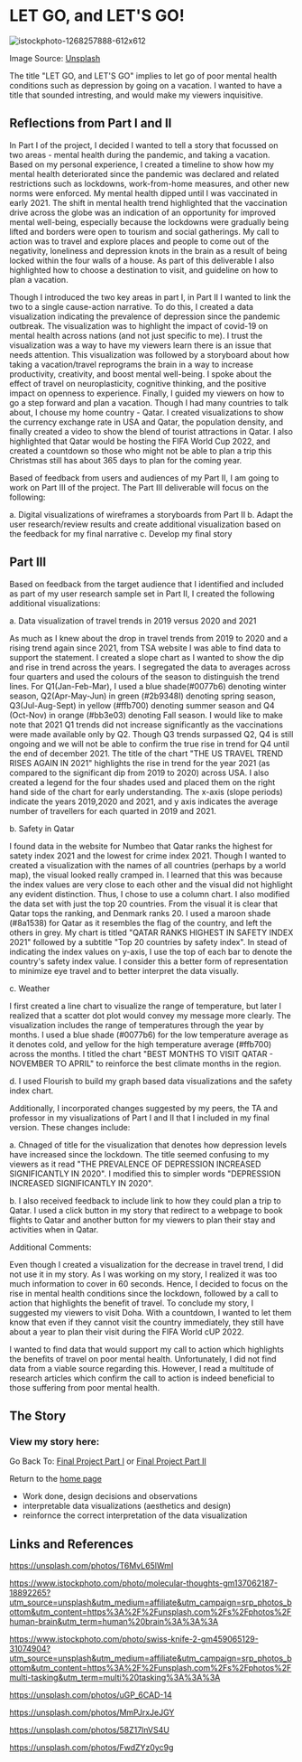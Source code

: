 # **LET GO, and LET'S GO!**

![istockphoto-1268257888-612x612](https://user-images.githubusercontent.com/92896969/143535346-61d0b524-443a-4ccf-abe7-9c5916cc1891.jpg)

Image Source: [Unsplash](https://www.istockphoto.com/photo/travel-safe-during-the-coronavirus-pandemic-airplane-model-with-face-mask-on-blue-gm1268257888-372230384)

The title "LET GO, and LET'S GO" implies to let go of poor mental health conditions such as depression by going on a vacation. I wanted to have a title that sounded intresting, and would make my viewers inquisitive. 

## Reflections from Part I and II
 
In Part I of the project, I decided I wanted to tell a story that focussed on two areas - mental health during the pandemic, and taking a vacation. Based on my personal experience, I created a timeline to show how my mental health deteriorated since the pandemic was declared and related restrictions such as lockdowns, work-from-home measures, and other new norms were enforced. My mental health dipped until I was vaccinated in early 2021. The shift in mental health trend highlighted that the vaccination drive across the globe was an indication of an opportunity for improved mental well-being, especially because the lockdowns were gradually being lifted and borders were open to tourism and social gatherings. My call to action was to travel and explore places and people to come out of the negativity, loneliness and depression knots in the brain as a result of being locked within the four walls of a house. As part of this deliverable I also highlighted how to choose a destination to visit, and guideline on how to plan a vacation. 

Though I introduced the two key areas in part I, in Part II I wanted to link the two to a single cause-action narrative. To do this, I created a data visualization indicating the prevalence of depression since the pandemic outbreak. The visualization was to highlight the impact of covid-19 on mental health across nations (and not just specific to me). I trust the visualization was a way to have my viewers learn there is an issue that needs attention. This visualization was followed by a storyboard about how taking a vacation/travel reprograms the brain in a way to increase productivity, creativity, and boost mental well-being. I spoke about the effect of travel on neuroplasticity, cognitive thinking, and the positive impact on openness to experience. Finally, I guided my viewers on how to go a step forward and plan a vacation. Though I had many countries to talk about, I chouse my home country - Qatar. I created visualizations to show the currency exchange rate in USA and Qatar, the population density, and finally created a video to show the blend of tourist attractions in Qatar. I also highlighted that Qatar would be hosting the FIFA World Cup 2022, and created a countdown so those who might not be able to plan a trip this Christmas still has about 365 days to plan for the coming year. 

Based of feedback from users and audiences of my Part II, I am going to work on Part III of the project. The Part III deliverable will focus on the following:

a. Digital visualizations of wireframes a storyboards from Part II 
b. Adapt the user research/review results and create additional visualization based on the feedback for my final narrative
c. Develop my final story

## Part III 

Based on feedback from the target audience that I identified and included as part of my user research sample set in Part II, I created the following additional visualizations:

a. Data visualization of travel trends in 2019 versus 2020 and 2021

<div class="flourish-embed flourish-slope" data-src="visualisation/7941541"><script src="https://public.flourish.studio/resources/embed.js"></script></div>

As much as I knew about the drop in travel trends from 2019 to 2020 and a rising trend again since 2021, from TSA website I was able to find data to support the statement. I created a slope chart as I wanted to show the dip and rise in trend across the years. I segregated the data to averages across four quarters and used the colours of the season to distinguish the trend lines. For Q1(Jan-Feb-Mar), I used a blue shade(#0077b6) denoting winter season, Q2(Apr-May-Jun) in green (#2b9348I) denoting spring season, Q3(Jul-Aug-Sept) in yellow (#ffb700) denoting summer season and Q4 (Oct-Nov) in orange (#bb3e03) denoting Fall season. I would like to make note that 2021 Q1 trends did not increase significantly as the vaccinations were made available only by Q2. Though Q3 trends surpassed Q2, Q4 is still ongoing and we will not be able to confirm the true rise in trend for Q4 until the end of december 2021. The title of the chart "THE US TRAVEL TREND RISES AGAIN IN 2021" highlights the rise in trend for the year 2021 (as compared to the significant dip from 2019 to 2020) across USA. I also created a legend for the four shades used and placed them on the right hand side of the chart for early understanding. The x-axis (slope periods) indicate the years 2019,2020 and 2021, and y axis indicates the average number of travellers for each quarted in 2019 and 2021.


b. Safety in Qatar

<div class="flourish-embed flourish-chart" data-src="visualisation/7948942"><script src="https://public.flourish.studio/resources/embed.js"></script></div>

I found data in the website for Numbeo that Qatar ranks the highest for satety index 2021 and the lowest for crime index 2021. Though I wanted to created a visualization with the names of all countries (perhaps by a world map), the visual looked really cramped in. I learned that this was because the index values are very close to each other and the visual did not highlight any evident distinction. Thus, I chose to use a column chart. I also modified the data set with just the top 20 countries. From the visual it is clear that Qatar tops the ranking, and Denmark ranks 20. I used a maroon shade (#8a1538) for Qatar as it resembles the flag of the country, and left the others in grey. My chart is titled "QATAR RANKS HIGHEST IN SAFETY INDEX 2021" followed by a subtitle "Top 20 countries by safety index". In stead of indicating the index values on y-axis, I use the top of each bar to denote the country's safety index value. I consider this a better form of representation to minimize eye travel and to better interpret the data visually.

c. Weather

<div class="flourish-embed flourish-chart" data-src="visualisation/7949149"><script src="https://public.flourish.studio/resources/embed.js"></script></div>

I first created a line chart to visualize the range of temperature, but later I realized that a scatter dot plot would convey my message more clearly. The visualization includes the range of temperatures through the year by months. I used a blue shade (#0077b6) for the low temperature average as it denotes cold, and yellow for the high temperature average (#ffb700) across the months. I titled the chart "BEST MONTHS TO VISIT QATAR - NOVEMBER TO APRIL" to reinforce the best climate months in the region. 

d. I used Flourish to build my graph based data visualizations and the safety index chart. 

Additionally, I incorporated changes suggested by my peers, the TA and professor in my visualizations of Part I and II that I included in my final version. These changes include:

a. Chnaged of title for the visualization that denotes how depression levels have increased since the lockdown. The title seemed confusing to my viewers as it read "THE PREVALENCE OF DEPRESSION INCREASED SIGNIFICANTLY IN 2020". I modified this to simpler words "DEPRESSION INCREASED SIGNIFICANTLY IN 2020".

b. I also received feedback to include link to how they could plan a trip to Qatar. I used a click button in my story that redirect to a webpage to book flights to Qatar and another button for my viewers to plan their stay and activities when in Qatar.

Additional Comments:

Even though I created a visualization for the decrease in travel trend, I did not use it in my story. As I was working on my story, I realized it was too much information to cover in 60 seconds. Hence, I decided to focus on the rise in mental health conditions since the lockdown, followed by a call to action that highlights the benefit of travel. To conclude my story, I suggested my viewers to visit Doha. With a countdown, I wanted to let them know that even if they cannot visit the country immediately, they still have about a year to plan their visit during the FIFA World cUP 2022.

I wanted to find data that would support my call to action which highlights the benefits of travel on poor mental health. Unfortunately, I did not find data from a viable source regarding this. However, I read a multitude of research articles which confirm the call to action is indeed beneficial to those suffering from poor mental health.

## The Story

### View my story here: 



Go Back To: [Final Project Part I](https://reytoms.github.io/Portfolio/Project_part1.html) or [Final Project Part II](https://reytoms.github.io/Portfolio/Project_Part2.html)

Return to the [home page](https://reytoms.github.io/Portfolio/)


- Work done, design decisions and observations
- interpretable data visualizations (aesthetics and design)
- reinfornce the correct interpretation of the data visualization


## Links and References
  
 https://unsplash.com/photos/T6MvL65lWmI
  
 https://www.istockphoto.com/photo/molecular-thoughts-gm137062187-18892265?utm_source=unsplash&utm_medium=affiliate&utm_campaign=srp_photos_bottom&utm_content=https%3A%2F%2Funsplash.com%2Fs%2Fphotos%2Fhuman-brain&utm_term=human%20brain%3A%3A%3A
 
 https://www.istockphoto.com/photo/swiss-knife-2-gm459065129-31074904?utm_source=unsplash&utm_medium=affiliate&utm_campaign=srp_photos_bottom&utm_content=https%3A%2F%2Funsplash.com%2Fs%2Fphotos%2Fmulti-tasking&utm_term=multi%20tasking%3A%3A%3A
 
 https://unsplash.com/photos/uGP_6CAD-14
 
 https://unsplash.com/photos/MmPJrxJeJGY
 
 https://unsplash.com/photos/58Z17lnVS4U
 
 https://unsplash.com/photos/FwdZYz0yc9g
 
  
  
